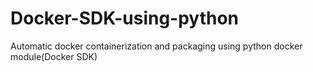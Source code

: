 # Docker-SDK-using-python
Automatic docker containerization and packaging using python docker module(Docker SDK)
